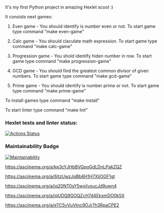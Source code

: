 It's my first Python project in amazing Hexlet scool :)

It consists next games:
1. Even game - You should identify is number even or not.
To start game type command "make even-game"

2. Calc game - You should claculate math expression.
To start game type command "make calc-game"

3. Progression game - You shold identify hiden number in row.
To start game type command "make progression-game"

4. GCD game - You should find the greatest common divisor of given numbers.
To start game type command "make gcd-game"

5. Prime game - You should identify is number prime or not.
To start game type command "make prime-game"

To install games type command "make install"

To start linter type command "make lint"


### Hexlet tests and linter status:
[![Actions Status](https://github.com/preveed/python-project-49/actions/workflows/hexlet-check.yml/badge.svg)](https://github.com/preveed/python-project-49/actions)
### Maintainability Badge
[![Maintainability](https://api.codeclimate.com/v1/badges/0a484eecba4799c3962f/maintainability)](https://codeclimate.com/github/preveed/python-project-49/maintainability)


https://asciinema.org/a/ke3cYJHbBVQpoGdLDnLPakZQZ

https://asciinema.org/a/6itzUwzJgBb6H1H7XljOGF1gt

https://asciinema.org/a/iq20NT0sY5wxiIysucJd9uwn4

https://asciinema.org/a/iqUDQ9GOQZcH7d4EkxmDO0k5X

https://asciinema.org/a/eTC5vVuVtnc9OJr7h3RpaCPE2